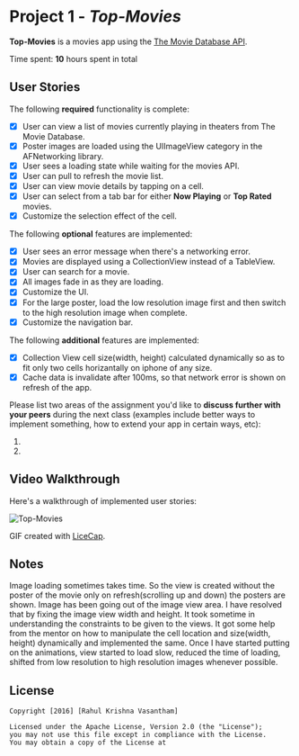 # Project 1 - *Top-Movies*

**Top-Movies** is a movies app using the [The Movie Database API](http://docs.themoviedb.apiary.io/#).

Time spent: **10** hours spent in total

## User Stories

The following **required** functionality is complete:

- [X] User can view a list of movies currently playing in theaters from The Movie Database.
- [X] Poster images are loaded using the UIImageView category in the AFNetworking library.
- [X] User sees a loading state while waiting for the movies API.
- [X] User can pull to refresh the movie list.
- [X] User can view movie details by tapping on a cell.
- [X] User can select from a tab bar for either **Now Playing** or **Top Rated** movies.
- [X] Customize the selection effect of the cell. 

The following **optional** features are implemented:
- [X] User sees an error message when there's a networking error.
- [X] Movies are displayed using a CollectionView instead of a TableView.
- [X] User can search for a movie.
- [X] All images fade in as they are loading.
- [X] Customize the UI.
- [X] For the large poster, load the low resolution image first and then switch to the high resolution image when complete.
- [X] Customize the navigation bar.

The following **additional** features are implemented:
- [X] Collection View cell size(width, height) calculated dynamically so as to fit only two cells horizantally on iphone of any size.
- [X] Cache data is invalidate after 100ms, so that network error is shown on refresh of the app.

Please list two areas of the assignment you'd like to **discuss further with your peers** during the next class (examples include better ways to implement something, how to extend your app in certain ways, etc):

1. 
2.

## Video Walkthrough 

Here's a walkthrough of implemented user stories:

<img src='http://i.imgur.com/WqZ4eeN.gif' title='Video Walkthrough' width='' alt='Top-Movies' />

GIF created with [LiceCap](http://www.cockos.com/licecap/).

## Notes

Image loading sometimes takes time. So the view is created without the poster of the movie only on refresh(scrolling up and down) the posters are shown.
Image has been going out of the image view area. I have resolved that by fixing the image view width and height.
It took sometime in understanding the constraints to be given to the views.
It got some help from the mentor on how to manipulate the cell location and size(width, height) dynamically and implemented the same.
Once I have started putting on the animations, view started to load slow, reduced the time of loading, shifted from low resolution to high resolution images whenever possible.

## License

    Copyright [2016] [Rahul Krishna Vasantham]

    Licensed under the Apache License, Version 2.0 (the "License");
    you may not use this file except in compliance with the License.
    You may obtain a copy of the License at